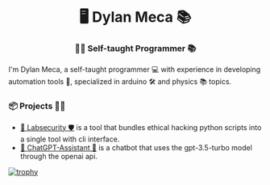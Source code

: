 <h1 align="center">🖥️ Dylan Meca 📚</h1>
<h3 align="center">👨‍💻 Self-taught Programmer 📚</h3>

I'm Dylan Meca, a self-taught programmer 💻 with experience in developing automation tools 🤖, specialized in arduino 🛠️ and physics 📚 topics.

### 📦 Projects 🧑‍💼

- [🔬 Labsecurity 🛡️](https://github.com/dylanmeca/labsecurity) is a tool that bundles ethical hacking python scripts into a single tool with cli interface.
- [🤖 ChatGPT-Assistant 🐍](https://huggingface.co/spaces/dylanmeca/ChatGPT-Assistant) is a chatbot that uses the gpt-3.5-turbo model through the openai api.

[![trophy](https://github-profile-trophy.vercel.app/?username=dylanmeca)](https://github.com/ryo-ma/github-profile-trophy)
